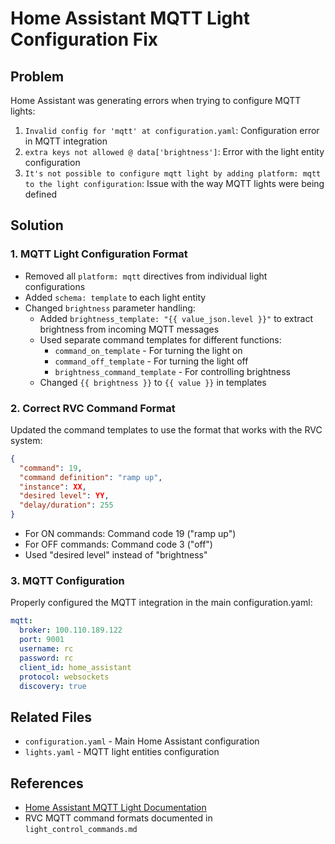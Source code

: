 # Home Assistant MQTT Light Configuration Fix

## Problem
Home Assistant was generating errors when trying to configure MQTT lights:

1. `Invalid config for 'mqtt' at configuration.yaml`: Configuration error in MQTT integration
2. `extra keys not allowed @ data['brightness']`: Error with the light entity configuration
3. `It's not possible to configure mqtt light by adding platform: mqtt to the light configuration`: Issue with the way MQTT lights were being defined

## Solution

### 1. MQTT Light Configuration Format
- Removed all `platform: mqtt` directives from individual light configurations
- Added `schema: template` to each light entity 
- Changed `brightness` parameter handling:
  - Added `brightness_template: "{{ value_json.level }}"` to extract brightness from incoming MQTT messages
  - Used separate command templates for different functions:
    - `command_on_template` - For turning the light on
    - `command_off_template` - For turning the light off 
    - `brightness_command_template` - For controlling brightness
  - Changed `{{ brightness }}` to `{{ value }}` in templates

### 2. Correct RVC Command Format
Updated the command templates to use the format that works with the RVC system:
```json
{
  "command": 19, 
  "command definition": "ramp up", 
  "instance": XX, 
  "desired level": YY, 
  "delay/duration": 255
}
```

- For ON commands: Command code 19 ("ramp up")
- For OFF commands: Command code 3 ("off")
- Used "desired level" instead of "brightness" 

### 3. MQTT Configuration
Properly configured the MQTT integration in the main configuration.yaml:
```yaml
mqtt:
  broker: 100.110.189.122
  port: 9001
  username: rc
  password: rc
  client_id: home_assistant
  protocol: websockets
  discovery: true
```

## Related Files
- `configuration.yaml` - Main Home Assistant configuration
- `lights.yaml` - MQTT light entities configuration

## References
- [Home Assistant MQTT Light Documentation](https://www.home-assistant.io/integrations/light.mqtt/)
- RVC MQTT command formats documented in `light_control_commands.md`
